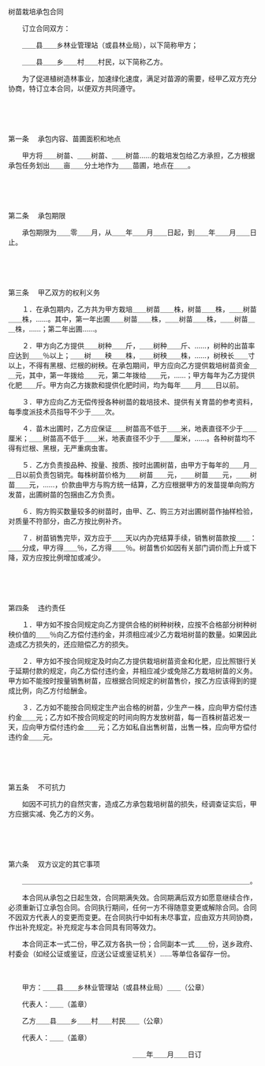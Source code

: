 



树苗栽培承包合同



 

　　订立合同双方：

　　＿＿县＿＿乡林业管理站（或县林业局），以下简称甲方；

　　＿＿县＿＿乡＿＿村＿＿村民，以下简称乙方。

　　为了促进植树造林事业，加速绿化速度，满足对苗源的需要，经甲乙双方充分协商，特订立本合同，以便双方共同遵守。

　　

　　

第一条
　承包内容、苗圃面积和地点

　　甲方将＿＿树苗、＿＿树苗、＿＿树苗……的栽培发包给乙方承担，乙方根据承包任务划出＿＿亩＿＿分土地作为＿＿苗圃，地点在＿＿。

　　

　　

第二条
　承包期限

　　承包期限为＿＿零＿＿月，从＿＿年＿＿月＿＿日起，到＿＿年＿＿月＿＿日止。

　　

　　

第三条
　甲乙双方的权利义务

　　１．在承包期内，乙方共为甲方栽培＿＿树苗＿＿株，树苗＿＿株，＿＿树苗＿＿株，……。其中，第一年出圃＿＿树苗＿＿株，＿＿树苗＿＿株，＿＿树苗＿＿株，……；第二年出圃……。

　　２．甲方向乙方提供＿＿树种＿＿斤，＿＿树种＿＿斤、……，树种的出苗率应达到＿＿％以上；＿＿树＿＿秧＿＿株，＿＿树秧＿＿株，……，树秧长＿＿寸以上，不得有黑根、烂根的树秧。在承包期间，甲方应向乙方提供栽培树苗资金＿＿元，其中，第一年拨给＿＿元，第二年拨给＿＿元，……；甲方每年为乙方提供化肥＿＿斤。甲方向乙方拨款和提供化肥时间，均为每年＿＿月＿＿日以前。

　　３．甲方应向乙方无偿传授各种树苗的栽培技术、提供有关育苗的参考资料，每季度派技术员指导不少于＿＿次。

　　４．苗木出圃时，乙方应保证＿＿树苗高不低于＿＿米，地表直径不少于＿＿厘米；＿＿树苗高不低于＿＿米，地表直径不少于＿＿厘米，……。各种树苗均不得有烂根、黑根，无严重病虫害。

　　５．乙方负责按品种、按量、按质、按时出圃树苗，由甲方于每年的＿＿月＿＿日以前负责包销完。每株树苗价格为＿＿树苗＿＿元，＿＿树苗＿＿元，＿＿树苗＿＿元，……，价款由甲方与购方统一结算，乙方应根据甲方的发苗提单向购方发苗，出圃树苗的包捆由乙方负责。

　　６．购方购买数量较多的树苗时，由甲、乙、购三方对出圃树苗作抽样检验，对质量不符部分，由乙方按比例补齐。

　　７．树苗销售完毕，双方应于＿＿天以内办完结算手续，销售树苗款按＿＿：＿＿分成，甲方得＿＿％，乙方得＿＿％。树苗售价如因有关部门调价而上升或下降，双方应按比例增加或减少。

　　

　　

第四条
　违约责任

　　１．甲方如不按合同规定向乙方提供合格的树种树秧，应按不合格部分树种树秧价值的＿＿％向乙方偿付违约金，并须相应减少乙方栽培树苗的数量。如果因此造成乙方损失的，还应赔偿乙方的损失。

　　２．甲方如不按合同规定及时向乙方提供栽培树苗资金和化肥，应比照银行关于延期付款的规定，向乙方偿付违约金，并相应减少或免除乙方栽培树苗的义务。甲方如不能按时按量销售树苗，应根据合同规定的树苗售价，按乙方应该得到的提成比例，向乙方付给酬金。

　　３．乙方如不能按合同规定生产出合格的树苗，少生产一株，应向甲方偿付违约金＿＿元；乙方如不按合同规定的时间向购方发放树苗，每一百株树苗迟发一天，应向甲方偿付违约金＿＿元；乙方如私自出售树苗，出售一株，应向甲方偿付违约金＿＿元。

　　

　　

第五条
　不可抗力

　　如因不可抗力的自然灾害，造成乙方承包栽培树苗的损失，经调查证实后，甲方应据实减、免乙方的义务。

　　

　　

第六条
　双方议定的其它事项

　　＿＿＿＿＿＿＿＿＿＿＿＿＿＿＿＿＿＿＿＿＿＿＿＿＿＿＿＿＿＿＿＿＿。

　　本合同从承包之日起生效，合同期满失效。合同期满后双方如愿意继续合作，必须重新订立承包合同。合同执行期间，任何一方不得随意变更或解除合同。合同不因双方代表人的变更而变更。在合同执行中如有未尽事宜，应由双方共同协商，作出补充规定。补充规定与本合同具有同等效力。

　　本合同正本一式二份，甲乙双方各执一份；合同副本一式＿＿份，送乡政府、村委会（如经公证或鉴证，应送公证或鉴证机关）……等单位各留存一份。

　　

　　甲方：＿＿县＿＿乡林业管理站（或县林业局）＿＿（公章）

　　代表人：＿＿（盖章）

　　乙方＿＿县＿＿乡＿＿村＿＿村民＿＿（公章）

　　代表人：＿＿（盖章）

　　　　　　　　　　　　　　　　　　＿＿年＿＿月＿＿日订
